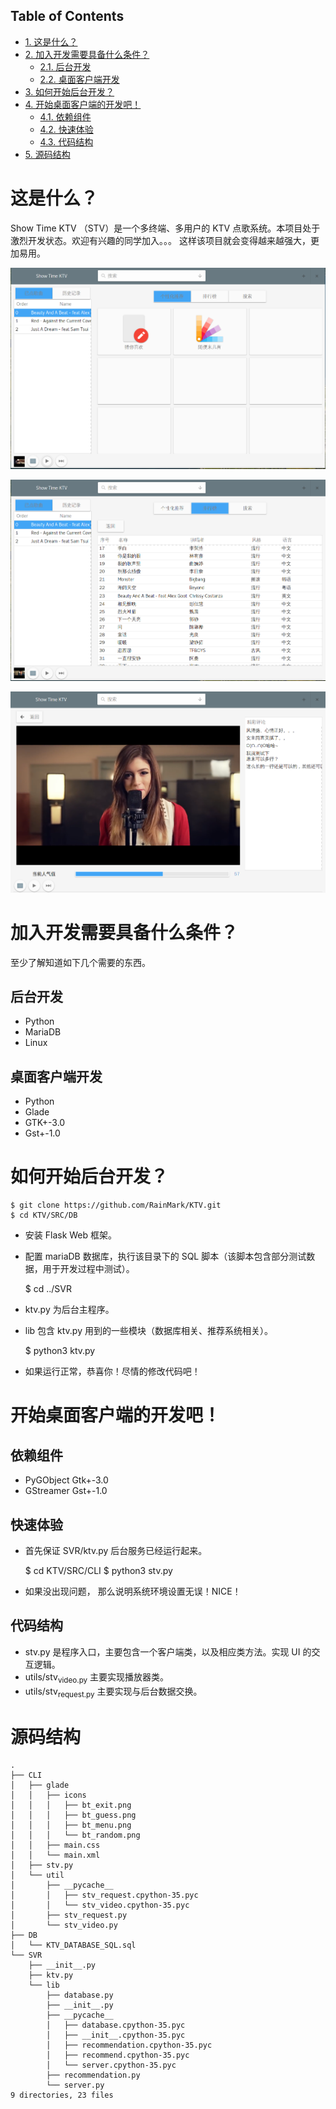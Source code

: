 <div id="table-of-contents">
<h2>Table of Contents</h2>
<div id="text-table-of-contents">
<ul>
<li><a href="#orgheadline1">1. 这是什么？</a></li>
<li><a href="#orgheadline4">2. 加入开发需要具备什么条件？</a>
<ul>
<li><a href="#orgheadline2">2.1. 后台开发</a></li>
<li><a href="#orgheadline3">2.2. 桌面客户端开发</a></li>
</ul>
</li>
<li><a href="#orgheadline5">3. 如何开始后台开发？</a></li>
<li><a href="#orgheadline9">4. 开始桌面客户端的开发吧！</a>
<ul>
<li><a href="#orgheadline6">4.1. 依赖组件</a></li>
<li><a href="#orgheadline7">4.2. 快速体验</a></li>
<li><a href="#orgheadline8">4.3. 代码结构</a></li>
</ul>
</li>
<li><a href="#orgheadline10">5. 源码结构</a></li>
</ul>
</div>
</div>


# 这是什么？<a id="orgheadline1"></a>

Show Time KTV （STV）是一个多终端、多用户的 KTV 点歌系统。本项目处于激烈开发状态。欢迎有兴趣的同学加入。。。
这样该项目就会变得越来越强大，更加易用。

![img](./Documents/PIC/main.png)

![img](./Documents/PIC/toprank.png)

![img](./Documents/PIC/player.png)

# 加入开发需要具备什么条件？<a id="orgheadline4"></a>

至少了解知道如下几个需要的东西。

## 后台开发<a id="orgheadline2"></a>

-   Python
-   MariaDB
-   Linux

## 桌面客户端开发<a id="orgheadline3"></a>

-   Python
-   Glade
-   GTK+-3.0
-   Gst+-1.0

# 如何开始后台开发？<a id="orgheadline5"></a>

    $ git clone https://github.com/RainMark/KTV.git
    $ cd KTV/SRC/DB

-   安装 Flask Web 框架。
-   配置 mariaDB 数据库，执行该目录下的 SQL 脚本（该脚本包含部分测试数据，用于开发过程中测试）。

    $ cd ../SVR

-   ktv.py 为后台主程序。
-   lib 包含 ktv.py 用到的一些模块（数据库相关、推荐系统相关）。

    $ python3 ktv.py

-   如果运行正常，恭喜你！尽情的修改代码吧！

# 开始桌面客户端的开发吧！<a id="orgheadline9"></a>

## 依赖组件<a id="orgheadline6"></a>

-   PyGObject Gtk+-3.0
-   GStreamer Gst+-1.0

## 快速体验<a id="orgheadline7"></a>

-   首先保证 SVR/ktv.py 后台服务已经运行起来。

    $ cd KTV/SRC/CLI
    $ python3 stv.py

-   如果没出现问题， 那么说明系统环境设置无误！NICE！

## 代码结构<a id="orgheadline8"></a>

-   stv.py 是程序入口，主要包含一个客户端类，以及相应类方法。实现 UI 的交互逻辑。
-   utils/stv<sub>video.py</sub> 主要实现播放器类。
-   utils/stv<sub>request.py</sub> 主要实现与后台数据交换。

# 源码结构<a id="orgheadline10"></a>

    .
    ├── CLI
    │   ├── glade
    │   │   ├── icons
    │   │   │   ├── bt_exit.png
    │   │   │   ├── bt_guess.png
    │   │   │   ├── bt_menu.png
    │   │   │   └── bt_random.png
    │   │   ├── main.css
    │   │   └── main.xml
    │   ├── stv.py
    │   └── util
    │       ├── __pycache__
    │       │   ├── stv_request.cpython-35.pyc
    │       │   └── stv_video.cpython-35.pyc
    │       ├── stv_request.py
    │       └── stv_video.py
    ├── DB
    │   └── KTV_DATABASE_SQL.sql
    └── SVR
        ├── __init__.py
        ├── ktv.py
        └── lib
            ├── database.py
            ├── __init__.py
            ├── __pycache__
            │   ├── database.cpython-35.pyc
            │   ├── __init__.cpython-35.pyc
            │   ├── recommendation.cpython-35.pyc
            │   ├── recommend.cpython-35.pyc
            │   └── server.cpython-35.pyc
            ├── recommendation.py
            └── server.py
    9 directories, 23 files